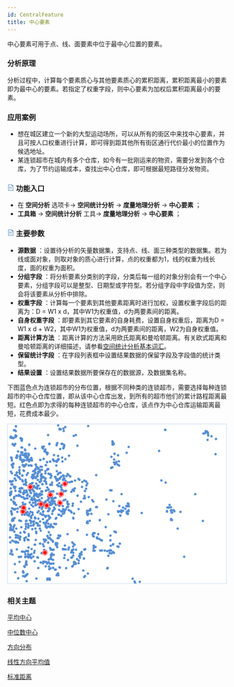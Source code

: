 ```yaml
---
id: CentralFeature
title: 中心要素
---
```

中心要素可用于点、线、面要素中位于最中心位置的要素。

### 分析原理

分析过程中，计算每个要素质心与其他要素质心的累积距离，累积距离最小的要素即为最中心的要素。若指定了权重字段，则中心要素为加权后累积距离最小的要素。

### 应用案例

  * 想在城区建立一个新的大型运动场所，可以从所有的街区中来找中心要素，并且可按人口权重进行计算，即可得到距其他所有街区通行代价最小的位置作为候选地址。
  * 某连锁超市在城内有多个仓库，如今有一批刚运来的物资，需要分发到各个仓库，为了节约运输成本，查找出中心仓库，即可根据最短路径分发物资。

### ![](../../img/read.gif) 功能入口

  * 在 **空间分析** 选项卡-> **空间统计分析** -> **度量地理分析** -> **中心要素** ；
  * **工具箱** -> **空间统计分析** 工具-> **度量地理分析** -> **中心要素** ；

### ![](../../img/read.gif) 主要参数

  * **源数据** ：设置待分析的矢量数据集，支持点、线、面三种类型的数据集。若为线或面对象，则取对象的质心进行计算，点的权重都为1，线的权重为线长度，面的权重为面积。
  * **分组字段** ：将分析要素分类别的字段，分类后每一组的对象分别会有一个中心要素，分组字段可以是整型、日期型或字符型。若分组字段中字段值为空，则会将该要素从分析中排除。
  * **权重字段** ：计算每一个要素到其他要素距离时进行加权，设置权重字段后的距离为：D = W1 x d，其中W1为权重值，d为两要素间的距离。
  * **自身权重字段** ：即要素到其它要素的自身耗费，设置自身权重后，距离为D = W1 x d + W2，其中W1为权重值，d为两要素间的距离，W2为自身权重值。
  * **距离计算方法** ：距离计算的方法采用欧氏距离和曼哈顿距离。有关欧式距离和曼哈顿距离的详细描述，请参看[空间统计分析基本词汇](BasicVocabulary)。
  * **保留统计字段** ：在字段列表框中设置结果数据的保留字段及字段值的统计类型。
  * **结果设置** ：设置结果数据所要保存在的数据源，及数据集名称。

下图蓝色点为连锁超市的分布位置，根据不同种类的连锁超市，需要选择每种连锁超市的中心仓库位置，即从该中心仓库出发，到所有的超市他们的累计路程距离最短。红色点即为求得的每种连锁超市的中心仓库，该点作为中心仓库运输距离最短，花费成本最少。

![](img/CenterFeature.png)

###  相关主题

 [平均中心](MeanCenter)

 [中位数中心](MeanCenterResult)

 [方向分布](MeasureDirection)

 [线性方向平均值](MeasureLinearDirectional)

 [标准距离](MeasureStandardDistance)

